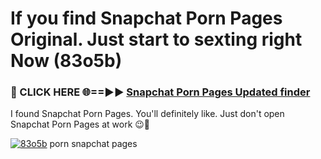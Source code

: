 # If you find Snapchat Porn Pages Original. Just start to sexting right Now (83o5b)

<h3>🔴 CLICK HERE 🌐==►► <a href="https://tinyurl.com/mtbk5fxa" rel="nofollow">Snapchat Porn Pages Updated finder</a></h3>

I found Snapchat Porn Pages. You'll definitely like. Just don't open Snapchat Porn Pages at work 😉💬

[![83o5b](https://i.imgur.com/Q8WKrnY.jpeg)](https://tinyurl.com/mtbk5fxa)
porn snapchat pages